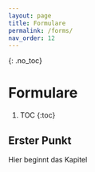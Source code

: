 ```yaml
---
layout: page
title: Formulare
permalink: /forms/
nav_order: 12
---
```


{: .no_toc}
# Formulare

1. TOC
{:toc}

## Erster Punkt 

Hier beginnt das Kapitel